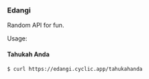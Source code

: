 ### Edangi

Random API for fun.

Usage:

#### Tahukah Anda

```
$ curl https://edangi.cyclic.app/tahukahanda
```